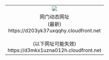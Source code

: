 ﻿<table>
  <tr></tr>
  <tr><td colspan=2 align=center><img src="https://d203yk37uxqqhy.cloudfront.net/Up/oGate.jpg" /></td></tr>
  <tr><td colspan=2 align=center>网门动态网址<br/>(最新)
<br>https://d203yk37uxqqhy.cloudfront.net
<br/><br/>(以下网址可能失效)
<br>https://d3mkx1uzna012h.cloudfront.net
    </td>
  </tr>
</table>
